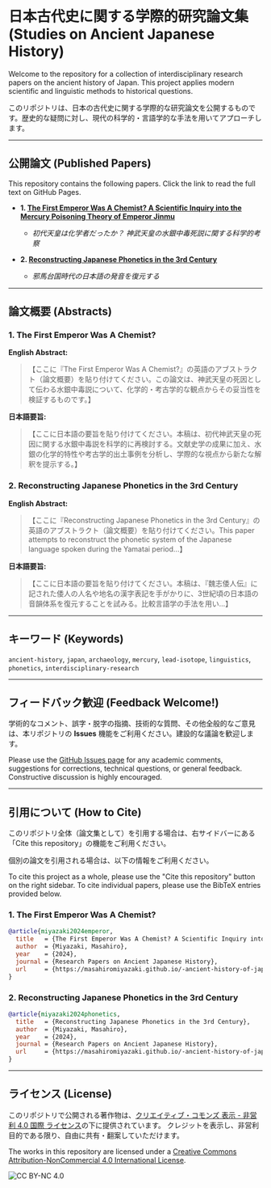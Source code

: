 # 日本古代史に関する学際的研究論文集 (Studies on Ancient Japanese History)

Welcome to the repository for a collection of interdisciplinary research papers on the ancient history of Japan. This project applies modern scientific and linguistic methods to historical questions.

このリポジトリは、日本の古代史に関する学際的な研究論文を公開するものです。歴史的な疑問に対し、現代の科学的・言語学的な手法を用いてアプローチします。

---

## 公開論文 (Published Papers)

This repository contains the following papers. Click the link to read the full text on GitHub Pages.

*   **1. [The First Emperor Was A Chemist? A Scientific Inquiry into the Mercury Poisoning Theory of Emperor Jinmu](https://masahiromiyazaki.github.io/-ancient-history-of-japan/first-emperor-was-a-chemist.html)**
    *   *初代天皇は化学者だったか？ 神武天皇の水銀中毒死説に関する科学的考察*

*   **2. [Reconstructing Japanese Phonetics in the 3rd Century](https://masahiromiyazaki.github.io/-ancient-history-of-japan/japanese-phonetics-3rd-century.html)**
    *   *邪馬台国時代の日本語の発音を復元する*

---

## 論文概要 (Abstracts)

### 1. The First Emperor Was A Chemist?

**English Abstract:**
> 【ここに『The First Emperor Was A Chemist?』の英語のアブストラクト（論文概要）を貼り付けてください。この論文は、神武天皇の死因として伝わる水銀中毒説について、化学的・考古学的な観点からその妥当性を検証するものです。】

**日本語要旨:**
> 【ここに日本語の要旨を貼り付けてください。本稿は、初代神武天皇の死因に関する水銀中毒説を科学的に再検討する。文献史学の成果に加え、水銀の化学的特性や考古学的出土事例を分析し、学際的な視点から新たな解釈を提示する。】

### 2. Reconstructing Japanese Phonetics in the 3rd Century

**English Abstract:**
> 【ここに『Reconstructing Japanese Phonetics in the 3rd Century』の英語のアブストラクト（論文概要）を貼り付けてください。This paper attempts to reconstruct the phonetic system of the Japanese language spoken during the Yamatai period...】

**日本語要旨:**
> 【ここに日本語の要旨を貼り付けてください。本稿は、『魏志倭人伝』に記された倭人の人名や地名の漢字表記を手がかりに、3世紀頃の日本語の音韻体系を復元することを試みる。比較言語学の手法を用い...】

---

## キーワード (Keywords)

`ancient-history`, `japan`, `archaeology`, `mercury`, `lead-isotope`, `linguistics`, `phonetics`, `interdisciplinary-research`

---

## フィードバック歓迎 (Feedback Welcome!)

学術的なコメント、誤字・脱字の指摘、技術的な質問、その他全般的なご意見は、本リポジトリの **Issues** 機能をご利用ください。建設的な議論を歓迎します。

Please use the [GitHub Issues page](https://github.com/masahiromiyazaki/-ancient-history-of-japan/issues) for any academic comments, suggestions for corrections, technical questions, or general feedback. Constructive discussion is highly encouraged.

---

## 引用について (How to Cite)

このリポジトリ全体（論文集として）を引用する場合は、右サイドバーにある「Cite this repository」の機能をご利用ください。

個別の論文を引用される場合は、以下の情報をご利用ください。

To cite this project as a whole, please use the "Cite this repository" button on the right sidebar. To cite individual papers, please use the BibTeX entries provided below.

### 1. The First Emperor Was A Chemist?

```bibtex
@article{miyazaki2024emperor,
  title   = {The First Emperor Was A Chemist? A Scientific Inquiry into the Mercury Poisoning Theory of Emperor Jinmu},
  author  = {Miyazaki, Masahiro},
  year    = {2024},
  journal = {Research Papers on Ancient Japanese History},
  url     = {https://masahiromiyazaki.github.io/-ancient-history-of-japan/first-emperor-was-a-chemist.html}
}
```

### 2. Reconstructing Japanese Phonetics in the 3rd Century

```bibtex
@article{miyazaki2024phonetics,
  title   = {Reconstructing Japanese Phonetics in the 3rd Century},
  author  = {Miyazaki, Masahiro},
  year    = {2024},
  journal = {Research Papers on Ancient Japanese History},
  url     = {https://masahiromiyazaki.github.io/-ancient-history-of-japan/japanese-phonetics-3rd-century.html}
}
```

---

## ライセンス (License)

このリポジトリで公開される著作物は、[クリエイティブ・コモンズ 表示 - 非営利 4.0 国際 ライセンス](http://creativecommons.org/licenses/by-nc/4.0/)の下に提供されています。
クレジットを表示し、非営利目的である限り、自由に共有・翻案していただけます。

The works in this repository are licensed under a [Creative Commons Attribution-NonCommercial 4.0 International License](http://creativecommons.org/licenses/by-nc/4.0/).

![CC BY-NC 4.0](https://i.creativecommons.org/l/by-nc/4.0/88x31.png)
